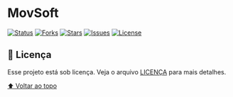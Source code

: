 ﻿# MovSoft

[![Status][status-shield]][status-url]
[![Forks][forks-shield]][forks-url]
[![Stars][stars-shield]][stars-url]
[![Issues][issues-shield]][issues-url]
[![License][license-shield]][license-url]

## 📝 Licença

Esse projeto está sob licença. Veja o arquivo [LICENÇA](LICENSE) para mais detalhes.

[⬆ Voltar ao topo](#)<br>

<!-- BADGE - LINKS & IMAGES -->
[status-shield]: https://img.shields.io/static/v1?label=STATUS&message=DEVELOPING&color=yellow&style=for-the-badge
[status-url]: https://github.com/thiagofqs
[forks-shield]: https://img.shields.io/github/forks/thiagofqs/movsoft-tcc.svg?style=for-the-badge
[forks-url]: https://github.com/thiagofqs/movsoft-tcc/network/members
[stars-shield]: https://img.shields.io/github/stars/thiagofqs/movsoft-tcc.svg?style=for-the-badge
[stars-url]: https://github.com/thiagofqs/movsoft-tcc/stargazers
[issues-shield]: https://img.shields.io/github/issues/thiagofqs/movsoft-tcc.svg?style=for-the-badge
[issues-url]: https://github.com/thiagofqs/movsoft-tcc/issues
[license-shield]: https://img.shields.io/github/license/thiagofqs/movsoft-tcc.svg?style=for-the-badge
[license-url]: https://github.com/thiagofqs/movsoft-tcc/blob/main/LICENSE